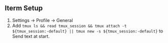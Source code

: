 ## Iterm Setup
1. Settings -> Profile -> General
2. Add `tmux ls && read tmux_session && tmux attach -t ${tmux_session:-default} || tmux new -s ${tmux_session:-default}` to Send text at start.
